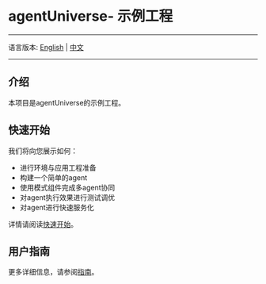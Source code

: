 # agentUniverse- 示例工程
*****************************************************
语言版本: [English](./README.md) | [中文](./README_zh.md)
*****************************************************

## 介绍
本项目是agentUniverse的示例工程。

## 快速开始
我们将向您展示如何：
* 进行环境与应用工程准备
* 构建一个简单的agent
* 使用模式组件完成多agent协同
* 对agent执行效果进行测试调优
* 对agent进行快速服务化

详情请阅读[快速开始](../docs/guidebook/zh/1_3_快速开始.md)。

## 用户指南
更多详细信息，请参阅[指南](../docs/guidebook/zh/0_目录.md)。